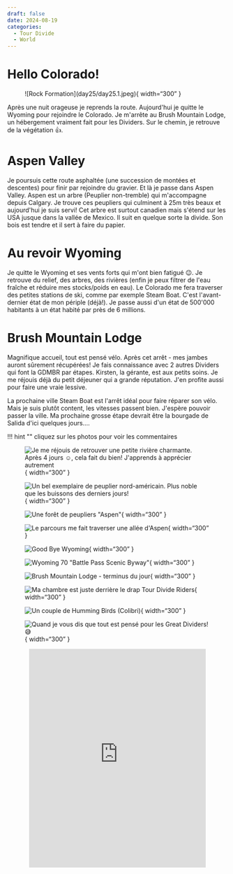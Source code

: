 ```yaml
---
draft: false 
date: 2024-08-19
categories:
  - Tour Divide
  - World
---
```


#  Hello Colorado!

<figure markdown>
![Rock Formation](day25/day25.1.jpeg){ width=“300” }
</figure>

Après une nuit orageuse je reprends la route. Aujourd'hui je quitte le Wyoming pour rejoindre le Colorado. Je m'arrête au Brush Mountain Lodge, un hébergement vraiment fait pour les Dividers. Sur le chemin, je retrouve de la végétation 👍.

<!-- more -->

# Aspen Valley 

Je poursuis cette route asphaltée (une succession de montées et descentes) pour finir par rejoindre du gravier. Et là je passe dans Aspen Valley. Aspen est un arbre (Peuplier non-tremble) qui m'accompagne depuis Calgary. Je trouve ces peupliers qui culminent à 25m très beaux et aujourd'hui je suis servi! Cet arbre est surtout canadien mais s'étend sur les USA jusque dans la vallée de Mexico. Il suit en quelque sorte la divide. Son bois est tendre et il sert à faire du papier.

# Au revoir Wyoming

Je quitte le Wyoming et ses vents forts qui m'ont bien fatigué 😉. Je retrouve du relief, des arbres, des rivières (enfin je peux filtrer de l'eau fraîche et réduire mes stocks/poids en eau). Le Colorado me fera traverser des petites stations de ski, comme par exemple Steam Boat. C'est l'avant-dernier état de mon périple (déjà!). Je passe aussi d'un état de 500'000 habitants à un état habité par près de 6 millions.


# Brush Mountain Lodge 

Magnifique accueil, tout est pensé vélo. Après cet arrêt - mes jambes auront sûrement récupérées! Je fais connaissance avec 2 autres Dividers qui font la GDMBR par étapes. Kirsten, la gérante, est aux petits soins. Je me réjouis déjà du petit déjeuner qui a grande réputation. J'en profite aussi pour faire une vraie lessive. 

La prochaine ville Steam Boat est l'arrêt idéal pour faire réparer son vélo. Mais je suis plutôt content, les vitesses passent bien. J'espère pouvoir passer la ville. Ma prochaine grosse étape devrait être la bourgade de Salida d'ici quelques jours....


!!! hint ""
    cliquez sur les photos pour voir les commentaires

<figure markdown>

![Je me réjouis de retrouver une petite rivière charmante. Après 4 jours ☺️, cela fait du bien! J'apprends à apprécier autrement](day25/day25.2.jpeg){ width=“300” }

![Un bel exemplaire de peuplier nord-américain. Plus noble que les buissons des derniers jours!](day25/day25.3.jpeg){ width=“300” }

![Une forêt de peupliers "Aspen"](day25/day25.4.jpeg){ width=“300” }

![Le parcours me fait traverser une allée d'Aspen](day25/day25.5.jpeg){ width=“300” }

![Good Bye Wyoming](day25/day25.6.jpeg){ width=“300” }

![Wyoming 70 "Battle Pass Scenic Byway"](day25/day25.7.jpeg){ width=“300” }

![Brush Mountain Lodge - terminus du jour](day25/day25.8.jpeg){ width=“300” }

![Ma chambre est juste derrière le drap Tour Divide Riders](day25/day25.9.jpeg){ width=“300” }

![Un couple de Humming Birds (Colibri)](day25/day25.10.jpeg){ width=“300” }

![Quand je vous dis que tout est pensé pour les Great Dividers! 😅](day25/day25.11.jpeg){ width=“300” }

</figure>

<center>
<iframe src='https://connect.garmin.com/modern/activity/embed/16809149974' title='Day 25' width='405' height='500' frameborder='0'></iframe>
</center>




